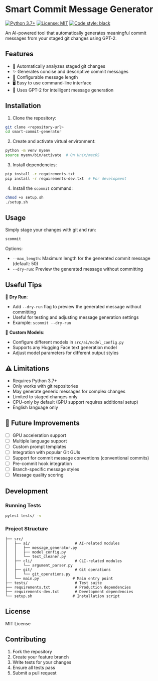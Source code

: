 # Smart Commit Message Generator

[![Python 3.7+](https://img.shields.io/badge/python-3.7+-blue.svg)](https://www.python.org/downloads/)
[![License: MIT](https://img.shields.io/badge/License-MIT-yellow.svg)](https://opensource.org/licenses/MIT)
[![Code style: black](https://img.shields.io/badge/code%20style-black-000000.svg)](https://github.com/psf/black)


An AI-powered tool that automatically generates meaningful commit messages from your staged git changes using GPT-2.


## Features

- 🤖 Automatically analyzes staged git changes
- ✨ Generates concise and descriptive commit messages
- 📏 Configurable message length
- 🖥️ Easy to use command-line interface
- 🧠 Uses GPT-2 for intelligent message generation

## Installation

1. Clone the repository:
```bash
git clone <repository-url>
cd smart-commit-generator
```

2. Create and activate virtual environment:
```bash
python -m venv myenv
source myenv/bin/activate  # On Unix/macOS
```

3. Install dependencies:
```bash
pip install -r requirements.txt
pip install -r requirements-dev.txt  # For development
```

4. Install the `scommit` command:
```bash
chmod +x setup.sh
./setup.sh
```

## Usage

Simply stage your changes with git and run:

```bash
scommit
```

Options:
- `--max_length`: Maximum length for the generated commit message (default: 50)
- `--dry-run`: Preview the generated message without committing

## Useful Tips

🧪 **Dry Run**: 
- Add `--dry-run` flag to preview the generated message without committing
- Useful for testing and adjusting message generation settings
- Example: `scommit --dry-run`

🤖 **Custom Models**: 
- Configure different models in `src/ai/model_config.py`
- Supports any Hugging Face text generation model
- Adjust model parameters for different output styles

## ⚠️ Limitations

- Requires Python 3.7+
- Only works with git repositories
- May generate generic messages for complex changes
- Limited to staged changes only
- CPU-only by default (GPU support requires additional setup)
- English language only

## 🔮 Future Improvements

- [ ] GPU acceleration support
- [ ] Multiple language support
- [ ] Custom prompt templates
- [ ] Integration with popular Git GUIs
- [ ] Support for commit message conventions (conventional commits)
- [ ] Pre-commit hook integration
- [ ] Branch-specific message styles
- [ ] Message quality scoring

## Development

### Running Tests

```bash
pytest tests/ -v
```

### Project Structure

```
├── src/
│   ├── ai/                    # AI-related modules
│   │   ├── message_generator.py
│   │   ├── model_config.py
│   │   └── text_cleaner.py
│   ├── cli/                   # CLI-related modules
│   │   └── argument_parser.py
│   ├── git/                   # Git operations
│   │   └── git_operations.py
│   └── main.py               # Main entry point
├── tests/                     # Test suite
├── requirements.txt           # Production dependencies
├── requirements-dev.txt       # Development dependencies
└── setup.sh                  # Installation script
```

## License

MIT License

## Contributing

1. Fork the repository
2. Create your feature branch
3. Write tests for your changes
4. Ensure all tests pass
5. Submit a pull request
